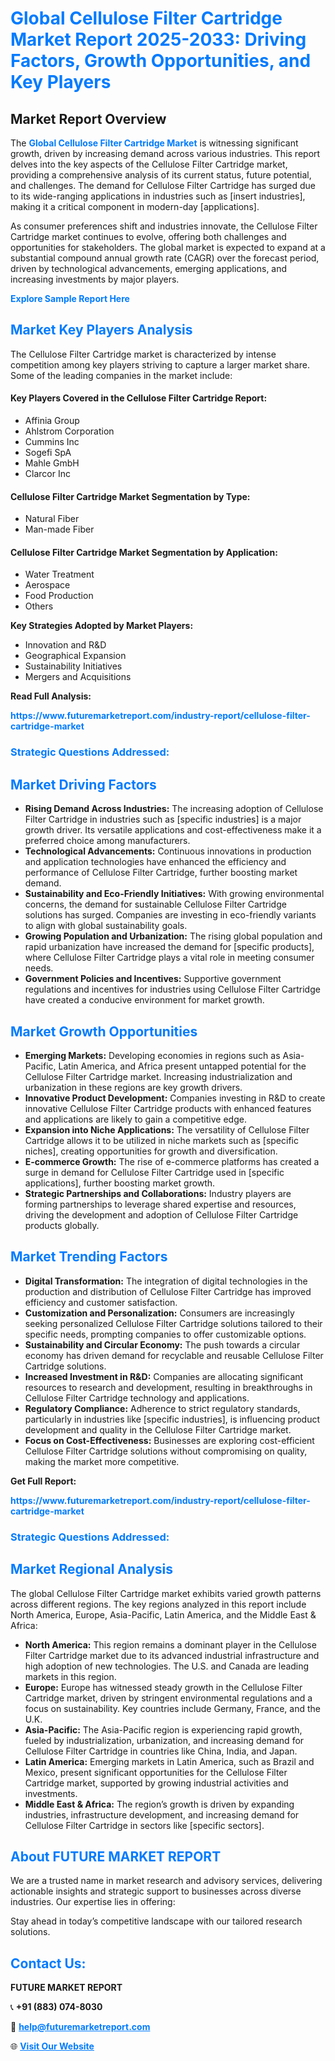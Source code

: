 <h1 style="color: #007BFF;">Global Cellulose Filter Cartridge Market Report 2025-2033: Driving Factors, Growth Opportunities, and Key Players</h1>

<section id="overview">
<h2>Market Report Overview</h2>
<p>The <a href="https://www.futuremarketreport.com/industry-report/cellulose-filter-cartridge-market" style="color: #007BFF; text-decoration: none;"><strong>Global Cellulose Filter Cartridge Market</strong></a> is witnessing significant growth, driven by increasing demand across various industries. This report delves into the key aspects of the Cellulose Filter Cartridge market, providing a comprehensive analysis of its current status, future potential, and challenges. The demand for Cellulose Filter Cartridge has surged due to its wide-ranging applications in industries such as [insert industries], making it a critical component in modern-day [applications].</p>
<p>As consumer preferences shift and industries innovate, the Cellulose Filter Cartridge market continues to evolve, offering both challenges and opportunities for stakeholders. The global market is expected to expand at a substantial compound annual growth rate (CAGR) over the forecast period, driven by technological advancements, emerging applications, and increasing investments by major players.</p>
</section>

<section id="overview">
<p><a href="https://www.futuremarketreport.com/request-sample/reportId=83951" style="color: #007BFF; text-decoration: none;"><strong>Explore Sample Report Here</strong></a></p>
</section>

<section id="key-players">
<h2 style="color: #007BFF;">Market Key Players Analysis</h2>
<p>The Cellulose Filter Cartridge market is characterized by intense competition among key players striving to capture a larger market share. Some of the leading companies in the market include:</p>
<h4>Key Players Covered in the Cellulose Filter Cartridge Report:</h4>
<ul><li>Affinia Group</li><li>Ahlstrom Corporation</li><li>Cummins Inc</li><li>Sogefi SpA</li><li>Mahle GmbH</li><li>Clarcor Inc</li></ul>
<h4>Cellulose Filter Cartridge Market Segmentation by Type:</h4>
<ul><li>Natural Fiber</li><li>Man-made Fiber</li></ul>

<h4>Cellulose Filter Cartridge Market Segmentation by Application:</h4>
<ul><li>Water Treatment</li><li>Aerospace</li><li>Food Production</li><li>Others</li></ul>
<p><strong>Key Strategies Adopted by Market Players:</strong></p>
<ul>
<li>Innovation and R&D</li>
<li>Geographical Expansion</li>
<li>Sustainability Initiatives</li>
<li>Mergers and Acquisitions</li>
</ul>
</section>

<section>
<p><strong>Read Full Analysis: </strong></p><a href="https://www.futuremarketreport.com/industry-report/cellulose-filter-cartridge-market" style="color: #007BFF; text-decoration: none;"><strong>https://www.futuremarketreport.com/industry-report/cellulose-filter-cartridge-market</strong></a>
<h3 style="color: #007BFF;">Strategic Questions Addressed:</h3>
</section>

<section id="driving-factors">
<h2 style="color: #007BFF;">Market Driving Factors</h2>
<ul>
<li><strong>Rising Demand Across Industries:</strong> The increasing adoption of Cellulose Filter Cartridge in industries such as [specific industries] is a major growth driver. Its versatile applications and cost-effectiveness make it a preferred choice among manufacturers.</li>
<li><strong>Technological Advancements:</strong> Continuous innovations in production and application technologies have enhanced the efficiency and performance of Cellulose Filter Cartridge, further boosting market demand.</li>
<li><strong>Sustainability and Eco-Friendly Initiatives:</strong> With growing environmental concerns, the demand for sustainable Cellulose Filter Cartridge solutions has surged. Companies are investing in eco-friendly variants to align with global sustainability goals.</li>
<li><strong>Growing Population and Urbanization:</strong> The rising global population and rapid urbanization have increased the demand for [specific products], where Cellulose Filter Cartridge plays a vital role in meeting consumer needs.</li>
<li><strong>Government Policies and Incentives:</strong> Supportive government regulations and incentives for industries using Cellulose Filter Cartridge have created a conducive environment for market growth.</li>
</ul>
</section>

<section id="growth-opportunities">
<h2 style="color: #007BFF;">Market Growth Opportunities</h2>
<ul>
<li><strong>Emerging Markets:</strong> Developing economies in regions such as Asia-Pacific, Latin America, and Africa present untapped potential for the Cellulose Filter Cartridge market. Increasing industrialization and urbanization in these regions are key growth drivers.</li>
<li><strong>Innovative Product Development:</strong> Companies investing in R&D to create innovative Cellulose Filter Cartridge products with enhanced features and applications are likely to gain a competitive edge.</li>
<li><strong>Expansion into Niche Applications:</strong> The versatility of Cellulose Filter Cartridge allows it to be utilized in niche markets such as [specific niches], creating opportunities for growth and diversification.</li>
<li><strong>E-commerce Growth:</strong> The rise of e-commerce platforms has created a surge in demand for Cellulose Filter Cartridge used in [specific applications], further boosting market growth.</li>
<li><strong>Strategic Partnerships and Collaborations:</strong> Industry players are forming partnerships to leverage shared expertise and resources, driving the development and adoption of Cellulose Filter Cartridge products globally.</li>
</ul>
</section>

<section id="trending-factors">
<h2 style="color: #007BFF;">Market Trending Factors</h2>
<ul>
<li><strong>Digital Transformation:</strong> The integration of digital technologies in the production and distribution of Cellulose Filter Cartridge has improved efficiency and customer satisfaction.</li>
<li><strong>Customization and Personalization:</strong> Consumers are increasingly seeking personalized Cellulose Filter Cartridge solutions tailored to their specific needs, prompting companies to offer customizable options.</li>
<li><strong>Sustainability and Circular Economy:</strong> The push towards a circular economy has driven demand for recyclable and reusable Cellulose Filter Cartridge solutions.</li>
<li><strong>Increased Investment in R&D:</strong> Companies are allocating significant resources to research and development, resulting in breakthroughs in Cellulose Filter Cartridge technology and applications.</li>
<li><strong>Regulatory Compliance:</strong> Adherence to strict regulatory standards, particularly in industries like [specific industries], is influencing product development and quality in the Cellulose Filter Cartridge market.</li>
<li><strong>Focus on Cost-Effectiveness:</strong> Businesses are exploring cost-efficient Cellulose Filter Cartridge solutions without compromising on quality, making the market more competitive.</li>
</ul>
</section>

<section>
<p><strong>Get Full Report: </strong></p><a href="https://www.futuremarketreport.com/industry-report/cellulose-filter-cartridge-market" style="color: #007BFF; text-decoration: none;"><strong>https://www.futuremarketreport.com/industry-report/cellulose-filter-cartridge-market</strong></a>
<h3 style="color: #007BFF;">Strategic Questions Addressed:</h3>
</section>


<section id="regional-analysis">
<h2 style="color: #007BFF;">Market Regional Analysis</h2>
<p>The global Cellulose Filter Cartridge market exhibits varied growth patterns across different regions. The key regions analyzed in this report include North America, Europe, Asia-Pacific, Latin America, and the Middle East & Africa:</p>
<ul>
<li><strong>North America:</strong> This region remains a dominant player in the Cellulose Filter Cartridge market due to its advanced industrial infrastructure and high adoption of new technologies. The U.S. and Canada are leading markets in this region.</li>
<li><strong>Europe:</strong> Europe has witnessed steady growth in the Cellulose Filter Cartridge market, driven by stringent environmental regulations and a focus on sustainability. Key countries include Germany, France, and the U.K.</li>
<li><strong>Asia-Pacific:</strong> The Asia-Pacific region is experiencing rapid growth, fueled by industrialization, urbanization, and increasing demand for Cellulose Filter Cartridge in countries like China, India, and Japan.</li>
<li><strong>Latin America:</strong> Emerging markets in Latin America, such as Brazil and Mexico, present significant opportunities for the Cellulose Filter Cartridge market, supported by growing industrial activities and investments.</li>
<li><strong>Middle East & Africa:</strong> The region’s growth is driven by expanding industries, infrastructure development, and increasing demand for Cellulose Filter Cartridge in sectors like [specific sectors].</li>
</ul>
</section>

<footer>
<h2 style="color: #007BFF;">About FUTURE MARKET REPORT</h2>
<p>We are a trusted name in market research and advisory services, delivering actionable insights and strategic support to businesses across diverse industries. Our expertise lies in offering:</p>

<p>Stay ahead in today’s competitive landscape with our tailored research solutions.</p>

<h2 style="color: #007BFF;">Contact Us:</h2>
<p><strong>FUTURE MARKET REPORT</strong></p>
<p>📞 <strong>+91 (883) 074-8030</strong></p>
<p>📧 <strong><a href="mailto:help@futuremarketreport.com" style="color: #007BFF;">help@futuremarketreport.com</a></strong></p>
<p>🌐 <strong><a href="https://www.futuremarketreport.com/" style="color: #007BFF;">Visit Our Website</a></strong></p>
</footer>